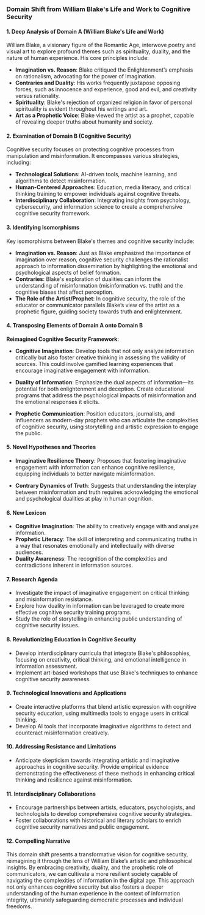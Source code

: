 ### Domain Shift from William Blake's Life and Work to Cognitive Security

#### 1. Deep Analysis of Domain A (William Blake's Life and Work)
William Blake, a visionary figure of the Romantic Age, interwove poetry and visual art to explore profound themes such as spirituality, duality, and the nature of human experience. His core principles include:

- **Imagination vs. Reason**: Blake critiqued the Enlightenment’s emphasis on rationalism, advocating for the power of imagination.
- **Contraries and Duality**: His works frequently juxtapose opposing forces, such as innocence and experience, good and evil, and creativity versus rationality.
- **Spirituality**: Blake's rejection of organized religion in favor of personal spirituality is evident throughout his writings and art.
- **Art as a Prophetic Voice**: Blake viewed the artist as a prophet, capable of revealing deeper truths about humanity and society.

#### 2. Examination of Domain B (Cognitive Security)
Cognitive security focuses on protecting cognitive processes from manipulation and misinformation. It encompasses various strategies, including:

- **Technological Solutions**: AI-driven tools, machine learning, and algorithms to detect misinformation.
- **Human-Centered Approaches**: Education, media literacy, and critical thinking training to empower individuals against cognitive threats.
- **Interdisciplinary Collaboration**: Integrating insights from psychology, cybersecurity, and information science to create a comprehensive cognitive security framework.

#### 3. Identifying Isomorphisms
Key isomorphisms between Blake's themes and cognitive security include:

- **Imagination vs. Reason**: Just as Blake emphasized the importance of imagination over reason, cognitive security challenges the rationalist approach to information dissemination by highlighting the emotional and psychological aspects of belief formation.
- **Contraries**: Blake's exploration of dualities can inform the understanding of misinformation (misinformation vs. truth) and the cognitive biases that affect perception.
- **The Role of the Artist/Prophet**: In cognitive security, the role of the educator or communicator parallels Blake’s view of the artist as a prophetic figure, guiding society towards truth and enlightenment.

#### 4. Transposing Elements of Domain A onto Domain B
**Reimagined Cognitive Security Framework**:

- **Cognitive Imagination**: Develop tools that not only analyze information critically but also foster creative thinking in assessing the validity of sources. This could involve gamified learning experiences that encourage imaginative engagement with information.
  
- **Duality of Information**: Emphasize the dual aspects of information—its potential for both enlightenment and deception. Create educational programs that address the psychological impacts of misinformation and the emotional responses it elicits.

- **Prophetic Communication**: Position educators, journalists, and influencers as modern-day prophets who can articulate the complexities of cognitive security, using storytelling and artistic expression to engage the public.

#### 5. Novel Hypotheses and Theories
- **Imaginative Resilience Theory**: Proposes that fostering imaginative engagement with information can enhance cognitive resilience, equipping individuals to better navigate misinformation.
  
- **Contrary Dynamics of Truth**: Suggests that understanding the interplay between misinformation and truth requires acknowledging the emotional and psychological dualities at play in human cognition.

#### 6. New Lexicon
- **Cognitive Imagination**: The ability to creatively engage with and analyze information.
- **Prophetic Literacy**: The skill of interpreting and communicating truths in a way that resonates emotionally and intellectually with diverse audiences.
- **Duality Awareness**: The recognition of the complexities and contradictions inherent in information sources.

#### 7. Research Agenda
- Investigate the impact of imaginative engagement on critical thinking and misinformation resistance.
- Explore how duality in information can be leveraged to create more effective cognitive security training programs.
- Study the role of storytelling in enhancing public understanding of cognitive security issues.

#### 8. Revolutionizing Education in Cognitive Security
- Develop interdisciplinary curricula that integrate Blake's philosophies, focusing on creativity, critical thinking, and emotional intelligence in information assessment.
- Implement art-based workshops that use Blake's techniques to enhance cognitive security awareness.

#### 9. Technological Innovations and Applications
- Create interactive platforms that blend artistic expression with cognitive security education, using multimedia tools to engage users in critical thinking.
- Develop AI tools that incorporate imaginative algorithms to detect and counteract misinformation creatively.

#### 10. Addressing Resistance and Limitations
- Anticipate skepticism towards integrating artistic and imaginative approaches in cognitive security. Provide empirical evidence demonstrating the effectiveness of these methods in enhancing critical thinking and resilience against misinformation.

#### 11. Interdisciplinary Collaborations
- Encourage partnerships between artists, educators, psychologists, and technologists to develop comprehensive cognitive security strategies.
- Foster collaborations with historical and literary scholars to enrich cognitive security narratives and public engagement.

#### 12. Compelling Narrative
This domain shift presents a transformative vision for cognitive security, reimagining it through the lens of William Blake’s artistic and philosophical insights. By embracing creativity, duality, and the prophetic role of communicators, we can cultivate a more resilient society capable of navigating the complexities of information in the digital age. This approach not only enhances cognitive security but also fosters a deeper understanding of the human experience in the context of information integrity, ultimately safeguarding democratic processes and individual freedoms.